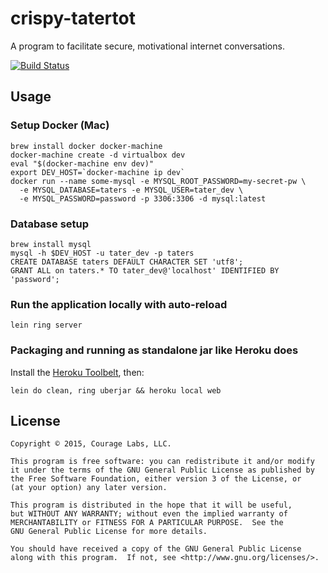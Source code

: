 # crispy-tatertot

A program to facilitate secure, motivational internet conversations.

[![Build Status](https://travis-ci.org/couragelabs/crispy-tatertot.svg?branch=master)](https://travis-ci.org/couragelabs/crispy-tatertot)

## Usage

### Setup Docker (Mac)

```
brew install docker docker-machine
docker-machine create -d virtualbox dev
eval "$(docker-machine env dev)"
export DEV_HOST=`docker-machine ip dev`
docker run --name some-mysql -e MYSQL_ROOT_PASSWORD=my-secret-pw \
  -e MYSQL_DATABASE=taters -e MYSQL_USER=tater_dev \
  -e MYSQL_PASSWORD=password -p 3306:3306 -d mysql:latest

```

### Database setup
```
brew install mysql
mysql -h $DEV_HOST -u tater_dev -p taters
CREATE DATABASE taters DEFAULT CHARACTER SET 'utf8';
GRANT ALL on taters.* TO tater_dev@'localhost' IDENTIFIED BY 'password';
```

### Run the application locally with auto-reload

`lein ring server`

### Packaging and running as standalone jar like Heroku does
Install the [Heroku Toolbelt](https://toolbelt.heroku.com/), then:

```
lein do clean, ring uberjar && heroku local web
```

## License

    Copyright © 2015, Courage Labs, LLC.
    
    This program is free software: you can redistribute it and/or modify
    it under the terms of the GNU General Public License as published by
    the Free Software Foundation, either version 3 of the License, or
    (at your option) any later version.
    
    This program is distributed in the hope that it will be useful,
    but WITHOUT ANY WARRANTY; without even the implied warranty of
    MERCHANTABILITY or FITNESS FOR A PARTICULAR PURPOSE.  See the
    GNU General Public License for more details.
    
    You should have received a copy of the GNU General Public License
    along with this program.  If not, see <http://www.gnu.org/licenses/>.
    
